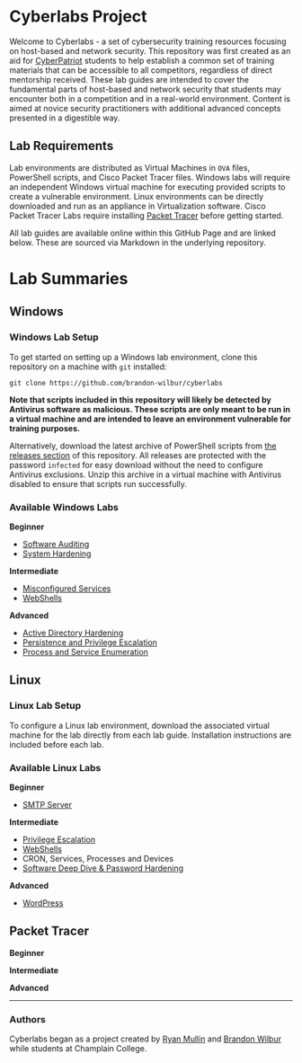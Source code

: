 # Cyberlabs Project

Welcome to Cyberlabs - a set of cybersecurity training resources focusing on host-based and network security. This repository was first created as an aid for [CyberPatriot](https://www.uscyberpatriot.org/) students to help establish a common set of training materials that can be accessible to all competitors, regardless of direct mentorship received. These lab guides are intended to cover the fundamental parts of host-based and network security that students may encounter both in a competition and in a real-world environment. Content is aimed at novice security practitioners with additional advanced concepts presented in a digestible way.

## Lab Requirements

Lab environments are distributed as Virtual Machines in `OVA` files, PowerShell scripts, and Cisco Packet Tracer files. Windows labs will require an independent Windows virtual machine for executing provided scripts to create a vulnerable environment. Linux environments can be directly downloaded and run as an appliance in Virtualization software. Cisco Packet Tracer Labs require installing [Packet Tracer](https://www.netacad.com/courses/packet-tracer) before getting started.

All lab guides are available online within this GitHub Page and are linked below. These are sourced via Markdown in the underlying repository.

# Lab Summaries

## Windows

### Windows Lab Setup

To get started on setting up a Windows lab environment, clone this repository on a machine with `git` installed:

```
git clone https://github.com/brandon-wilbur/cyberlabs
```

**Note that scripts included in this repository will likely be detected by Antivirus software as malicious. These scripts are only meant to be run in a virtual machine and are intended to leave an environment vulnerable for training purposes.**

Alternatively, download the latest archive of PowerShell scripts from [the releases section](https://github.com/brandon-wilbur/cyberlabs/releases) of this repository. All releases are protected with the password `infected` for easy download without the need to configure Antivirus exclusions. Unzip this archive in a virtual machine with Antivirus disabled to ensure that scripts run successfully.

### Available Windows Labs

**Beginner**
* [Software Auditing](windows/software-auditing/software-auditing.md)
* [System Hardening](windows/system-hardening/system-hardening.md)

**Intermediate**
* [Misconfigured Services](windows/misconfigured-services/misconfigured-services.md)
* [WebShells](windows/windows-server-webshells/windows-server-webshells.md)

**Advanced**
* [Active Directory Hardening](windows/active-directory-hardening/active-directory-hardening.md)
* [Persistence and Privilege Escalation](windows/persistence-and-privilege-escalation/persistence-and-privilege-escalation.md)
* [Process and Service Enumeration](windows/process-service-enumeration/process-service-enumeration.md)

## Linux

### Linux Lab Setup

To configure a Linux lab environment, download the associated virtual machine for the lab directly from each lab guide. Installation instructions are included before each lab.

### Available Linux Labs

**Beginner**
* [SMTP Server](linux/smtp-server/smtp-server.md)

**Intermediate**
* [Privilege Escalation](linux/privilege-escalation/privilege-escalation.md)
* [WebShells](linux/webshells/webshells.md)
* CRON, Services, Processes and Devices
* [Software Deep Dive & Password Hardening](linux/Software_&_Password/linux_7.md)

**Advanced**
* [WordPress](linux/wordpress/wordpress.md)

## Packet Tracer

**Beginner**

**Intermediate**

**Advanced**

---

### Authors

Cyberlabs began as a project created by [Ryan Mullin](https://github.com/rdmullincyber) and [Brandon Wilbur](https://github.com/brandon-wilbur/) while students at Champlain College. 
